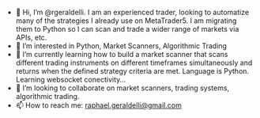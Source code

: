 - 👋 Hi, I’m @rgeraldelli. I am an experienced trader, looking to automatize many of the strategies I already use on MetaTrader5. I am migrating them to Python so I can scan and trade a wider range of markets via APIs, etc.
- 👀 I’m interested in Python, Market Scanners, Algorithmic Trading
- 🌱 I’m currently learning how to build a market scanner that scans different trading instruments on different timeframes simultaneously and returns when the defined strategy criteria are met. Language is Python. Learning websocket conectivity...
- 💞️ I’m looking to collaborate on market scanners, trading systems, algorithmic trading.
- 📫 How to reach me: raphael.geraldelli@gmail.com

<!---
rgeraldelli/rgeraldelli is a ✨ special ✨ repository because its `README.md` (this file) appears on your GitHub profile.
You can click the Preview link to take a look at your changes.
--->
